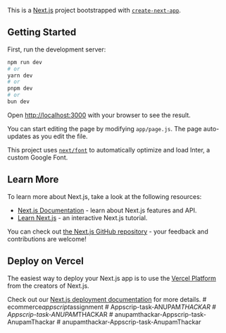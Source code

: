 This is a [Next.js](https://nextjs.org/) project bootstrapped with [`create-next-app`](https://github.com/vercel/next.js/tree/canary/packages/create-next-app).

## Getting Started

First, run the development server:

```bash
npm run dev
# or
yarn dev
# or
pnpm dev
# or
bun dev
```

Open [http://localhost:3000](http://localhost:3000) with your browser to see the result.

You can start editing the page by modifying `app/page.js`. The page auto-updates as you edit the file.

This project uses [`next/font`](https://nextjs.org/docs/basic-features/font-optimization) to automatically optimize and load Inter, a custom Google Font.

## Learn More

To learn more about Next.js, take a look at the following resources:

- [Next.js Documentation](https://nextjs.org/docs) - learn about Next.js features and API.
- [Learn Next.js](https://nextjs.org/learn) - an interactive Next.js tutorial.

You can check out [the Next.js GitHub repository](https://github.com/vercel/next.js/) - your feedback and contributions are welcome!

## Deploy on Vercel

The easiest way to deploy your Next.js app is to use the [Vercel Platform](https://vercel.com/new?utm_medium=default-template&filter=next.js&utm_source=create-next-app&utm_campaign=create-next-app-readme) from the creators of Next.js.

Check out our [Next.js deployment documentation](https://nextjs.org/docs/deployment) for more details.
#   e c o m m e r c e _ a p p s c r i p t _ a s s i g n m e n t  
 #   A p p s c r i p - t a s k - A N U P A M _ T H A C K A R  
 #   A p p s c r i p - t a s k - A N U P A M _ T H A C K A R  
 #   a n u p a m t h a c k a r - A p p s c r i p - t a s k - A n u p a m T h a c k a r  
 #   a n u p a m t h a c k a r - A p p s c r i p - t a s k - A n u p a m T h a c k a r  
 